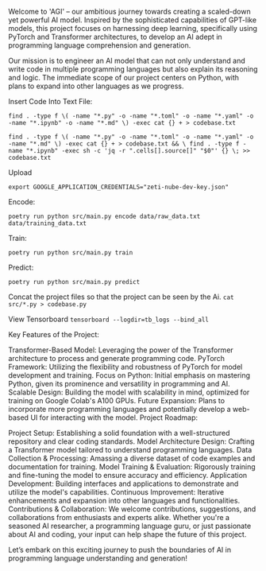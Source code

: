 Welcome to 'AGI' – our ambitious journey towards creating a scaled-down yet powerful AI model. Inspired by the sophisticated capabilities of GPT-like models, this project focuses on harnessing deep learning, specifically using PyTorch and Transformer architectures, to develop an AI adept in programming language comprehension and generation.

Our mission is to engineer an AI model that can not only understand and write code in multiple programming languages but also explain its reasoning and logic. The immediate scope of our project centers on Python, with plans to expand into other languages as we progress.

Insert Code Into Text File:

`find . -type f \( -name "*.py" -o -name "*.toml" -o -name "*.yaml" -o -name "*.ipynb" -o -name "*.md" \) -exec cat {} + > codebase.txt`

`find . -type f \( -name "*.py" -o -name "*.toml" -o -name "*.yaml" -o -name "*.md" \) -exec cat {} + > codebase.txt && \
find . -type f -name "*.ipynb" -exec sh -c 'jq -r ".cells[].source[]" "$0"' {} \; >> codebase.txt`


Upload

`export GOOGLE_APPLICATION_CREDENTIALS="zeti-nube-dev-key.json"`

Encode:

`poetry run python src/main.py encode data/raw_data.txt data/training_data.txt`

Train:

`poetry run python src/main.py train`

Predict:

`poetry run python src/main.py predict`

Concat the project files so that the project can be seen by the Ai. 
```cat src/*.py > codebase.py```

View Tensorboard
```tensorboard --logdir=tb_logs --bind_all```

Key Features of the Project:

Transformer-Based Model: Leveraging the power of the Transformer architecture to process and generate programming code.
PyTorch Framework: Utilizing the flexibility and robustness of PyTorch for model development and training.
Focus on Python: Initial emphasis on mastering Python, given its prominence and versatility in programming and AI.
Scalable Design: Building the model with scalability in mind, optimized for training on Google Colab's A100 GPUs.
Future Expansion: Plans to incorporate more programming languages and potentially develop a web-based UI for interacting with the model.
Project Roadmap:

Project Setup: Establishing a solid foundation with a well-structured repository and clear coding standards.
Model Architecture Design: Crafting a Transformer model tailored to understand programming languages.
Data Collection & Processing: Amassing a diverse dataset of code examples and documentation for training.
Model Training & Evaluation: Rigorously training and fine-tuning the model to ensure accuracy and efficiency.
Application Development: Building interfaces and applications to demonstrate and utilize the model's capabilities.
Continuous Improvement: Iterative enhancements and expansion into other languages and functionalities.
Contributions & Collaboration:
We welcome contributions, suggestions, and collaborations from enthusiasts and experts alike. Whether you're a seasoned AI researcher, a programming language guru, or just passionate about AI and coding, your input can help shape the future of this project.

Let’s embark on this exciting journey to push the boundaries of AI in programming language understanding and generation!
